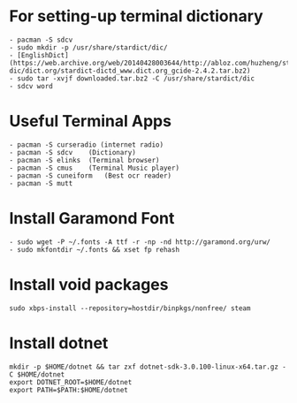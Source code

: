 # For setting-up terminal dictionary	
	- pacman -S sdcv		
	- sudo mkdir -p /usr/share/stardict/dic/		
	- [EnglishDict](https://web.archive.org/web/20140428003644/http://abloz.com/huzheng/stardict-dic/dict.org/stardict-dictd_www.dict.org_gcide-2.4.2.tar.bz2)
	- sudo tar -xvjf downloaded.tar.bz2 -C /usr/share/stardict/dic
	- sdcv word

# Useful Terminal Apps
	- pacman -S curseradio (internet radio)
	- pacman -S sdcv	(Dictionary)
	- pacman -S elinks	(Terminal browser)
	- pacman -S cmus	(Terminal Music player)
	- pacman -S cuneiform	(Best ocr reader)
	- pacman -S mutt

# Install Garamond Font
	- sudo wget -P ~/.fonts -A ttf -r -np -nd http://garamond.org/urw/
	- sudo mkfontdir ~/.fonts && xset fp rehash
# Install void packages
	sudo xbps-install --repository=hostdir/binpkgs/nonfree/ steam

# Install dotnet
	mkdir -p $HOME/dotnet && tar zxf dotnet-sdk-3.0.100-linux-x64.tar.gz -C $HOME/dotnet
	export DOTNET_ROOT=$HOME/dotnet
	export PATH=$PATH:$HOME/dotnet





